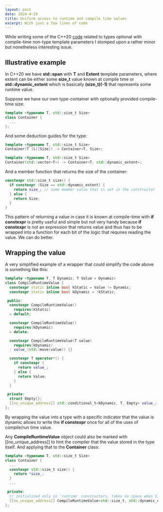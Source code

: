 ```yaml
---
layout: post
date: 2024-4-29
title: Uniform access to runtime and compile time values
excerpt: With just a few lines of code
---
```


While writing some of the C++20 [code](https://github.com/ayaskovets/matrix_views) related to types optional with compile-time non-type template parameters I stomped upon a rather minor but nonetheless interesting issue.

## Illustrative example

In C++20 we have **std::span** with **T** and **Extent** template parameters, where extent can be either some **size_t** value known at compile time or **std::dynamic_extent** which is basically **(size_t)(-1)** that represents some runtime value.

Suppose we have our own type-container with optionally provided compile-time size:

```c++
template <typename T, std::size_t Size>
class Container {
  ...
};
```

And some deduction guides for the type:

```c++
template <typename T, std::size_t Size>
Container(T (&)[Size]) -> Container<T, Size>;

template <typename T, std::size_t Size>
Container(std::vector<T>) -> Container<T, std::dynamic_extent>;
```

And a member function that returns the size of the container:

```c++
constexpr std::size_t size() {
  if constexpr (Size == std::dynamic_extent) {
    return size_; // some member value that is set in the constructor
  } else {
    return Size;
  }
}
```

This pattern of returning a value in case it is known at compile-time with **if constexpr** is pretty useful and simple but not very handy because **if constexpr** is not an expression that returns value and thus has to be wrapped into a function for each bit of the logic that requires reading the value. We can do better.

## Wrapping the value

A very simplified example of a wrapper that could simplify the code above is something like this:

```c++
template <typename T, T Dynamic, T Value = Dynamic>
class CompileRuntimeValue {
  constexpr static inline bool kStatic = Value != Dynamic;
  constexpr static inline bool kDynamic = !kStatic;

 public:
  constexpr CompileRuntimeValue()
    requires(kStatic)
  = default;

  constexpr CompileRuntimeValue()
    requires(kDynamic)
  = delete;

  constexpr CompileRuntimeValue(T value)
    requires(kDynamic)
  : value_(std::move(value)) {}

  constexpr T operator*() {
    if constexpr {
      return value_;
    } else {
      return Value;
    }
  }

 private:
  struct Empty{};
  [[no_unique_address]] std::conditional_t<kDynamic, T, Empty> value_;
};
```

By wrapping the value into a type with a specific indicator that the value is dynamic allows to write the **if constexpr** once for all of the uses of compile/run time value.

Any **CompileRuntimeValue** object could also be marked with [[no_unique_address]] to hint the compiler that the value stored in the type itself. And applying that to the **Container** class:

```c++
template <typename T, std::size_t Size>
class Container {
  ...
  constexpr std::size_t size() {
    return *size_;
  }
  ...

 private:
  // initialized only in 'runtime' constructors, takes no space when Size is a compile-time value
  [[no_unique_address]] CompileRuntimeValue<std::size_t, std::dynamic_extent, Size> size_;
};
```
